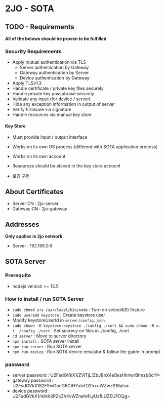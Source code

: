 # 2JO - SOTA

## TODO - Requirements

**All of the belows should be proven to be fulfilled**

### Security Requirements

- Apply mutual authentication via TLS
    - Server authentication by Gateway
    - Gateway authentication by Server
    - Device authentication by Gateway
- Apply TLSv1.3
- Handle certificate / private key files securely
- Handle private key passphrase securely
- Validate any input (for device / server)
- Hide any exception information in output of server
- Verify firmware via signature
- Handle resources via manual key store

#### Key Store

- Must provide input / output interface
- Works on its own OS process (different with SOTA application process)
- Works on its own account
- Resources should be placed in the key store account

- 로깅 구현

## About Certificates

- Server CN : 2jo-server
- Gateway CN : 2jo-gateway

## Addresses

**Only applies in 2jo network**

- Server : 192.168.0.6



## SOTA Server

### Prerequite

- nodejs version >= 12.5

### How to install / run SOTA Server

- `sudo chmod u+s /usr/local/bin/node` : Turn on seteuid(0) feature
- `sudo useradd keystore` : Create keystore user
- Modify keystoreUserId in `server/config.json`
- `sudo chown -R keystore:keystore ./config ./cert && sudo chmod -R o-r ./config ./cert` : Set secrecy on files in ./config, ./cert
- `cd server` : Move to server directory
- `npm install` : SOTA server install
- `npm run server` : Run SOTA server
- `npm run device` : Run SOTA device emulator & follow the guide in prompt

### password

- server password : U2FsdGVkX1/ZVlTjL/ZbJ8nX4eBesHhnwrBhnzb8clY=
- gateway password : U2FsdGVkX182FSwGocG6CtHYxlvfO2h+uWZwzS16qts=
- device password : U2FsdGVkX1/mlkh3PZxZh4vWZneN4LyUsfLUZEUPDQg=
